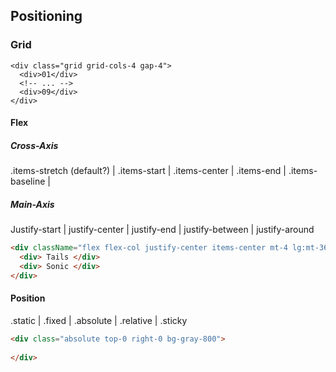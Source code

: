 ## Positioning

### Grid

```react
<div class="grid grid-cols-4 gap-4">
  <div>01</div>
  <!-- ... -->
  <div>09</div>
</div>
```

#### Flex

##### Cross-Axis

.items-stretch (default?)  | .items-start  | .items-center  | .items-end  | .items-baseline  |

##### Main-Axis

Justify-start | justify-center | justify-end | justify-between | justify-around

```html
<div className="flex flex-col justify-center items-center mt-4 lg:mt-36 mb-20 lg:mb-28">
  <div> Tails </div>
  <div> Sonic </div>
</div>
```

#### Position

.static | .fixed | .absolute | .relative | .sticky

```html
<div class="absolute top-0 right-0 bg-gray-800">
  
</div>
```

## 